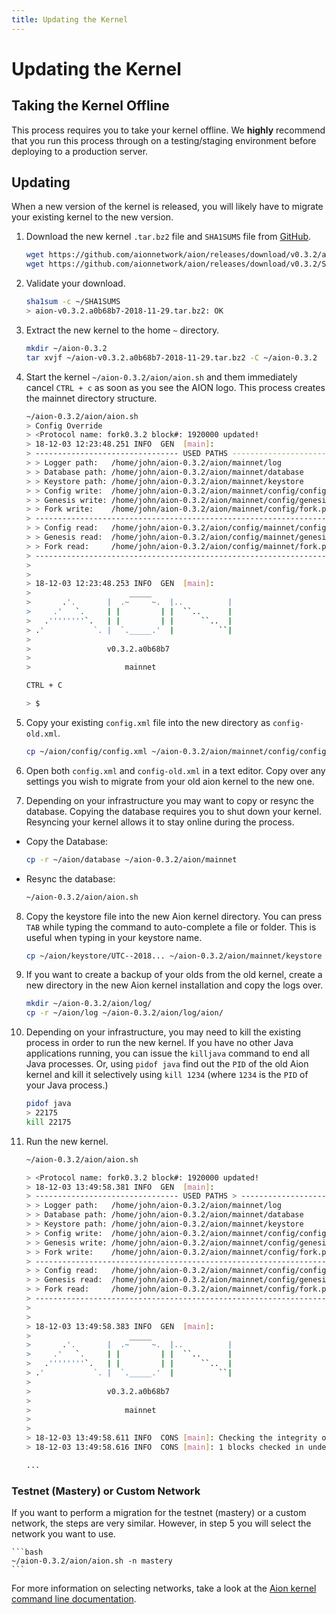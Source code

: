 ```yaml
---
title: Updating the Kernel
---
```


# Updating the Kernel

## Taking the Kernel Offline

This process requires you to take your kernel offline. We **highly** recommend that you run this process through on a testing/staging environment before deploying to a production server.

## Updating

When a new version of the kernel is released, you will likely have to migrate your existing kernel to the new version.

1. Download the new kernel `.tar.bz2` file and `SHA1SUMS` file from [GitHub](https://github.com/aionnetwork/aion/releases).

    ```bash
    wget https://github.com/aionnetwork/aion/releases/download/v0.3.2/aion-v0.3.2.a0b68b7-2018-11-29.tar.bz2 -P ~/
    wget https://github.com/aionnetwork/aion/releases/download/v0.3.2/SHA1SUMS -P ~/
    ```

2. Validate your download.

    ```bash
    sha1sum -c ~/SHA1SUMS
    > aion-v0.3.2.a0b68b7-2018-11-29.tar.bz2: OK
    ```

4. Extract the new kernel to the home `~` directory.

    ```bash
    mkdir ~/aion-0.3.2
    tar xvjf ~/aion-v0.3.2.a0b68b7-2018-11-29.tar.bz2 -C ~/aion-0.3.2
    ```

5. Start the kernel `~/aion-0.3.2/aion/aion.sh` and them immediately cancel `CTRL + c` as soon as you see the AION logo. This process creates the mainnet directory structure.

    ```bash
    ~/aion-0.3.2/aion/aion.sh
    > Config Override
    > <Protocol name: fork0.3.2 block#: 1920000 updated!
    > 18-12-03 12:23:48.251 INFO  GEN  [main]: 
    > -------------------------------- USED PATHS --------------------------------
    > > Logger path:   /home/john/aion-0.3.2/aion/mainnet/log
    > > Database path: /home/john/aion-0.3.2/aion/mainnet/database
    > > Keystore path: /home/john/aion-0.3.2/aion/mainnet/keystore
    > > Config write:  /home/john/aion-0.3.2/aion/mainnet/config/config.xml
    > > Genesis write: /home/john/aion-0.3.2/aion/mainnet/config/genesis.json
    > > Fork write:    /home/john/aion-0.3.2/aion/mainnet/config/fork.properties
    > ----------------------------------------------------------------------------
    > > Config read:   /home/john/aion-0.3.2/aion/config/mainnet/config.xml
    > > Genesis read:  /home/john/aion-0.3.2/aion/config/mainnet/genesis.json
    > > Fork read:     /home/john/aion-0.3.2/aion/config/mainnet/fork.properties
    > ----------------------------------------------------------------------------
    >
    >
    > 18-12-03 12:23:48.253 INFO  GEN  [main]:
    >                      _____
    >       .'.       |  .~     ~.  |..          |
    >     .'   `.     | |         | |  ``..      |
    >   .''''''''`.   | |         | |      ``..  |
    > .'           `. |  `._____.'  |          ``|
    >
    >                 v0.3.2.a0b68b7
    >
    >                     mainnet

    CTRL + C

    > $
    ```

5. Copy your existing `config.xml` file into the new directory as `config-old.xml`.

    ```bash
    cp ~/aion/config/config.xml ~/aion-0.3.2/aion/mainnet/config/config-old.xml
    ```

6. Open both `config.xml` and `config-old.xml` in a text editor. Copy over any settings you wish to migrate from your old aion kernel to the new one.

7. Depending on your infrastructure you may want to copy or resync the database. Copying the database requires you to shut down your kernel. Resyncing your kernel allows it to stay online during the process.

  - Copy the Database:

    ```bash
    cp -r ~/aion/database ~/aion-0.3.2/aion/mainnet
    ```

  - Resync the database:

    ```bash
    ~/aion-0.3.2/aion/aion.sh
    ```

8. Copy the keystore file into the new Aion kernel directory. You can press `TAB` while typing the command to auto-complete a file or folder. This is useful when typing in your keystore name.

    ```bash
    cp ~/aion/keystore/UTC--2018... ~/aion-0.3.2/aion/mainnet/keystore
    ```

9. If you want to create a backup of your olds from the old kernel, create a new directory in the new Aion kernel installation and copy the logs over.

    ```bash
    mkdir ~/aion-0.3.2/aion/log/
    cp -r ~/aion/log ~/aion-0.3.2/aion/log/aion/
    ```

10. Depending on your infrastructure, you may need to kill the existing process in order to run the new kernel. If you have no other Java applications running, you can issue the `killjava` command to end all Java processes. Or, using `pidof java` find out the `PID` of the old Aion kernel and kill it selectively using `kill 1234` (where `1234` is the `PID` of your Java process.)

    ```bash
    pidof java
    > 22175
    kill 22175
    ```

11. Run the new kernel.

    ```bash
    ~/aion-0.3.2/aion/aion.sh

    > <Protocol name: fork0.3.2 block#: 1920000 updated!
    > 18-12-03 13:49:58.381 INFO  GEN  [main]:
    > -------------------------------- USED PATHS > --------------------------------
    > > Logger path:   /home/john/aion-0.3.2/aion/mainnet/log
    > > Database path: /home/john/aion-0.3.2/aion/mainnet/database
    > > Keystore path: /home/john/aion-0.3.2/aion/mainnet/keystore
    > > Config write:  /home/john/aion-0.3.2/aion/mainnet/config/config.xml
    > > Genesis write: /home/john/aion-0.3.2/aion/mainnet/config/genesis.json
    > > Fork write:    /home/john/aion-0.3.2/aion/mainnet/config/fork.properties
    > -------------------------------------------------------------------------> ---
    > > Config read:   /home/john/aion-0.3.2/aion/mainnet/config/config.xml
    > > Genesis read:  /home/john/aion-0.3.2/aion/mainnet/config/genesis.json
    > > Fork read:     /home/john/aion-0.3.2/aion/mainnet/config/fork.properties
    > -------------------------------------------------------------------------> ---
    >
    >
    > 18-12-03 13:49:58.383 INFO  GEN  [main]:
    >                      _____
    >       .'.       |  .~     ~.  |..          |
    >     .'   `.     | |         | |  ``..      |
    >   .''''''''`.   | |         | |      ``..  |
    > .'           `. |  `._____.'  |          ``|
    >
    >                 v0.3.2.a0b68b7
    >
    >                     mainnet
    >
    >
    > 18-12-03 13:49:58.611 INFO  CONS [main]: Checking the integrity of the > total difficulty information...
    > 18-12-03 13:49:58.616 INFO  CONS [main]: 1 blocks checked in under 1 sec.

    ...
    ```

### Testnet (Mastery) or Custom Network

If you want to perform a migration for the testnet (mastery) or a custom network, the steps are very similar. However, in step 5 you will select the network you want to use.

    ```bash
    ~/aion-0.3.2/aion/aion.sh -n mastery
    ```

For more information on selecting networks, take a look at the [Aion kernel command line documentation](/en/kernel/management/command-line).
